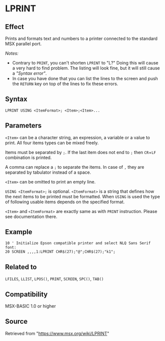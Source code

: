 # LPRINT

## Effect

Prints and formats text and numbers to a printer connected to the standard MSX parallel port.

_Notes:_
- Contrary to `PRINT`, you can't shorten `LPRINT` to "L?" Doing this will cause a very hard to find problem. The listing will look fine, but it will still cause a _"Syntax error"_.
- In case you have done that you can list the lines to the screen and push the `RETURN` key on top of the lines to fix these errors.

## Syntax

`LPRINT USING <ItemFormat>; <Item>;<Item>...`

## Parameters

`<Item>` can be a character string, an expression, a variable or a value to print. All four items types can be mixed freely.

Items must be separated by `;`. If the last item does not end to `;` then `CR`+`LF` combination is printed.

A comma can replace a `;` to separate the items. In case of `,` they are separated by tabulator instead of a space.

`<Item>` can be omitted to print an empty line.

`USING <ItemFormat>;` is optional. `<ItemFormat>` is a string that defines how the next items to be printed must be formatted. When `USING` is used the type of following usable items depends on the specified format.

`<Item>` and `<ItemFormat>` are exactly same as with `PRINT` instruction. Please see documentation there.

## Example

```basic
10 ' Initialize Epson compatible printer and select NLQ Sans Serif font:
20 SCREEN ,,,,1:LPRINT CHR$(27);"@";CHR$(27);"k1";
```

## Related to

`LFILES`, `LLIST`, `LPOS()`, `PRINT`, `SCREEN`, `SPC()`, `TAB()`

## Compatibility

MSX-BASIC 1.0 or higher

## Source

Retrieved from "https://www.msx.org/wiki/LPRINT"
